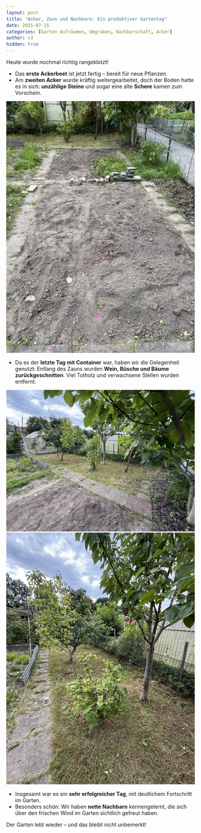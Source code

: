 ```yaml
---
layout: post
title: "Acker, Zaun und Nachbarn: Ein produktiver Gartentag"
date: 2025-07-15
categories: [Garten Aufräumen, Umgraben, Nachbarschaft, Acker]
author: cd
hidden: true
---
```


Heute wurde nochmal richtig rangeklotzt!

- Das **erste Ackerbeet** ist jetzt fertig – bereit für neue Pflanzen.
- Am **zweiten Acker** wurde kräftig weitergearbeitet, doch der Boden hatte es in sich: **unzählige Steine** und sogar eine alte **Schere** kamen zum Vorschein.

![Acker](/assets/images/2025-07-15/acker2.JPEG)

- Da es der **letzte Tag mit Container** war, haben wir die Gelegenheit genutzt: Entlang des Zauns wurden **Wein, Büsche und Bäume zurückgeschnitten**. Viel Totholz und verwachsene Stellen wurden entfernt.

![Freischnitt](/assets/images/2025-07-15/freischnitt1.JPEG)  
![Freischnitt](/assets/images/2025-07-15/freischnitt2.JPEG)

- Insgesamt war es ein **sehr erfolgreicher Tag**, mit deutlichem Fortschritt im Garten.
- Besonders schön: Wir haben **nette Nachbarn** kennengelernt, die sich über den frischen Wind im Garten sichtlich gefreut haben.

Der Garten lebt wieder – und das bleibt nicht unbemerkt!
